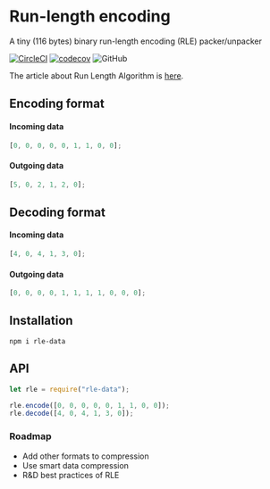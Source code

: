 # Run-length encoding

A tiny (116 bytes) binary run-length encoding (RLE) packer/unpacker

[![CircleCI](https://circleci.com/gh/shevchenkonik/rle-data.svg?style=shield)](https://circleci.com/gh/shevchenkonik/rle-data) [![codecov](https://codecov.io/gh/shevchenkonik/rle-data/branch/master/graph/badge.svg)](https://codecov.io/gh/shevchenkonik/rle-data) ![GitHub](https://img.shields.io/github/license/shevchenkonik/rle-data)

The article about Run Length Algorithm is [here](https://shevchenkonik.com/posts/2019/rle/).

## Encoding format

#### Incoming data

```javascript
[0, 0, 0, 0, 0, 1, 1, 0, 0];
```

#### Outgoing data

```javascript
[5, 0, 2, 1, 2, 0];
```

## Decoding format

#### Incoming data

```javascript
[4, 0, 4, 1, 3, 0];
```

#### Outgoing data

```javascript
[0, 0, 0, 0, 1, 1, 1, 1, 0, 0, 0];
```

## Installation

```shell
npm i rle-data
```

## API

```javascript
let rle = require("rle-data");

rle.encode([0, 0, 0, 0, 0, 1, 1, 0, 0]);
rle.decode([4, 0, 4, 1, 3, 0]);
```

### Roadmap

- Add other formats to compression
- Use smart data compression
- R&D best practices of RLE
